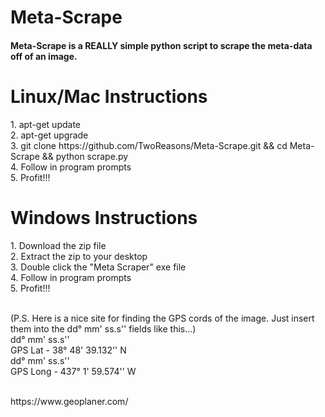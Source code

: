 # Meta-Scrape

<h4>Meta-Scrape is a REALLY simple python script to scrape the meta-data off of an image.</h4>

<h1>Linux/Mac Instructions</h1>
<p>
1. apt-get update<br>
2. apt-get upgrade<br>
3. git clone https://github.com/TwoReasons/Meta-Scrape.git && cd Meta-Scrape && python scrape.py<br>
4. Follow in program prompts<br>
5. Profit!!!<br>
  
<h1>Windows Instructions</h1>
<p>
1. Download the zip file<br>
2. Extract the zip to your desktop<br>
3. Double click the "Meta Scraper" exe file<br>
4. Follow in program prompts<br>
5. Profit!!!<br>
<br>
  
  (P.S. Here is a nice site for finding the GPS cords of the image. Just insert them into the dd° mm' ss.s'' fields like this...)<br>
          dd° mm' ss.s''<br>
GPS Lat - 38° 48' 39.132'' N<br>
           dd° mm' ss.s''<br>
GPS Long - 437° 1' 59.574'' W<br>

<br>
https://www.geoplaner.com/


</p>

